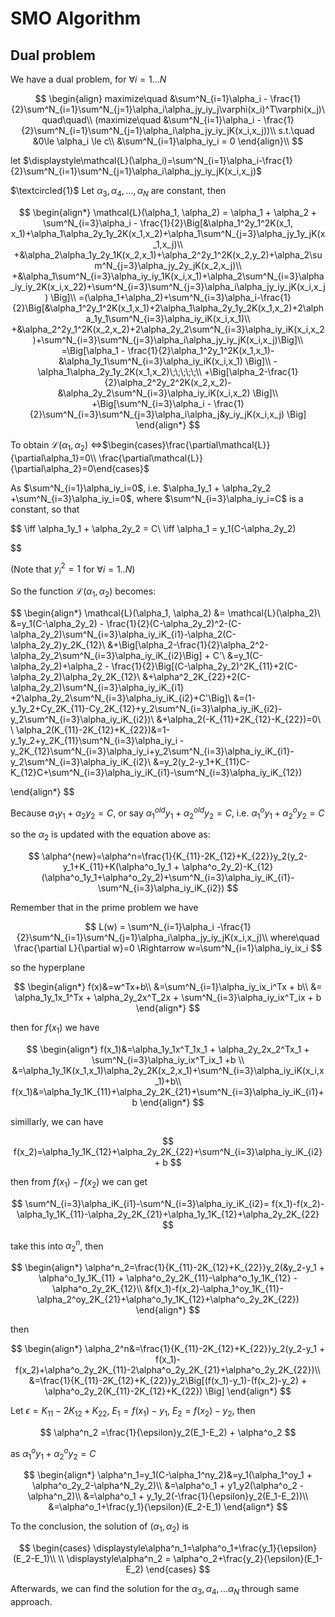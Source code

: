# SMO Algorithm

## Dual problem

We have a dual problem, for $\forall i=1...N$

$$
\begin{align}
maximize\quad &\sum^N_{i=1}\alpha_i - \frac{1}{2}\sum^N_{i=1}\sum^N_{j=1}\alpha_i\alpha_jy_iy_j\varphi(x_i)^T\varphi(x_j)\quad\quad\\
(maximize\quad &\sum^N_{i=1}\alpha_i - \frac{1}{2}\sum^N_{i=1}\sum^N_{j=1}\alpha_i\alpha_jy_iy_jK(x_i,x_j))\\
s.t.\quad &0\le \alpha_i \le c\\
&\sum^N_{i=1}\alpha_iy_i = 0
\end{align}\\
$$



let $\displaystyle\mathcal{L}(\alpha_i)=\sum^N_{i=1}\alpha_i-\frac{1}{2}\sum^N_{i=1}\sum^N_{j=1}\alpha_i\alpha_jy_iy_jK(x_i,x_j)$

$\textcircled{1}$ Let $\alpha_3, \alpha_4, ..., \alpha_N$ are constant, then

$$
\begin{align*}
\mathcal{L}(\alpha_1, \alpha_2) = \alpha_1 + \alpha_2 + \sum^N_{i=3}\alpha_i - \frac{1}{2}\Big[&\alpha_1^2y_1^2K(x_1, x_1)+\alpha_1\alpha_2y_1y_2K(x_1,x_2)+\alpha_1\sum^N_{j=3}\alpha_jy_1y_jK(x_1,x_j)\\
+&\alpha_2\alpha_1y_2y_1K(x_2,x_1)+\alpha_2^2y_1^2K(x_2,y_2)+\alpha_2\sum^N_{j=3}\alpha_jy_2y_jK(x_2,x_j)\\
+&\alpha_1\sum^N_{i=3}\alpha_iy_iy_1K(x_i,x_1)+\alpha_2\sum^N_{i=3}\alpha_iy_iy_2K(x_i,x_22)+\sum^N_{i=3}\sum^N_{j=3}\alpha_i\alpha_jy_iy_jK(x_i,x_j) \Big]\\
=(\alpha_1+\alpha_2)+\sum^N_{i=3}\alpha_i-\frac{1}{2}\Big[&\alpha_1^2y_1^2K(x_1,x_1)+2\alpha_1\alpha_2y_1y_2K(x_1,x_2)+2\alpha_1y_1\sum^N_{i=3}\alpha_iy_iK(x_i,x_1)\\
+&\alpha_2^2y_1^2K(x_2,x_2)+2\alpha_2y_2\sum^N_{i=3}\alpha_iy_iK(x_i,x_2)+\sum^N_{i=3}\sum^N_{j=3}\alpha_i\alpha_jy_iy_jK(x_i,x_j)\Big]\\
=\Big[\alpha_1 - \frac{1}{2}\alpha_1^2y_1^2K(x_1,x_1)-&\alpha_1y_1\sum^N_{i=3}\alpha_iy_iK(x_i,x_1) \Big]\\
-\alpha_1\alpha_2y_1y_2K(x_1,x_2)\;\;\;\;\;\\
+\Big[\alpha_2-\frac{1}{2}\alpha_2^2y_2^2K(x_2,x_2)-&\alpha_2y_2\sum^N_{i=3}\alpha_iy_iK(x_i,x_2) \Big]\\
+\Big[\sum^N_{i=3}\alpha_i - \frac{1}{2}\sum^N_{i=3}\sum^N_{j=3}\alpha_i\alpha_j&y_iy_jK(x_i,x_j) \Big]
\end{align*}
$$

To obtain $\mathcal{L}(\alpha_1, \alpha_2)$ $\iff$$\begin{cases}\frac{\partial\mathcal{L}}{\partial\alpha_1}=0\\ \frac{\partial\mathcal{L}}{\partial\alpha_2}=0\end{cases}$

As $\sum^N_{i=1}\alpha_iy_i=0$, i.e. $\alpha_1y_1 + \alpha_2y_2 +\sum^N_{i=3}\alpha_iy_i=0$, where $\sum^N_{i=3}\alpha_iy_i=C$ is a constant, so that

$$
\iff \alpha_1y_1 + \alpha_2y_2 = C\\
\iff \alpha_1 = y_1(C-\alpha_2y_2)

$$

(Note that $y_i^2=1$ for $\forall i=1..N$)

So the function $\mathcal{L}(\alpha_1, \alpha_2)$ becomes:

$$
\begin{align*}
\mathcal{L}(\alpha_1, \alpha_2) &= \mathcal{L}(\alpha_2)\\
&=y_1(C-\alpha_2y_2) - \frac{1}{2}(C-\alpha_2y_2)^2-(C-\alpha_2y_2)\sum^N_{i=3}\alpha_iy_iK_{i1}-\alpha_2(C-\alpha_2y_2)y_2K_{12}\\
&+\Big[\alpha_2-\frac{1}{2}\alpha_2^2-\alpha_2y_2\sum^N_{i=3}\alpha_iy_iK_{i2}\Big] + C'\\
&=y_1(C-\alpha_2y_2)+\alpha_2 - \frac{1}{2}\Big[(C-\alpha_2y_2)^2K_{11}+2(C-\alpha_2y_2)\alpha_2y_2K_{12}\\
&+\alpha^2_2K_{22}+2(C-\alpha_2y_2)\sum^N_{i=3}\alpha_iy_iK_{i1} +2\alpha_2y_2\sum^N_{i=3}\alpha_iy_iK_{i2}+C'\Big]\\
&=(1-y_1y_2+Cy_2K_{11}-Cy_2K_{12}+y_2\sum^N_{i=3}\alpha_iy_iK_{i2}-y_2\sum^N_{i=3}\alpha_iy_iK_{i2})\\
&+\alpha_2(-K_{11}+2K_{12}-K_{22})=0\\
\\
\alpha_2(K_{11}-2K_{12}+K_{22})&=1-y_1y_2+y_2K_{11}\sum^N_{i=3}\alpha_iy_i - y_2K_{12}\sum^N_{i=3}\alpha_iy_i+y_2\sum^N_{i=3}\alpha_iy_iK_{i1}-y_2\sum^N_{i=3}\alpha_iy_iK_{i2}\\
&=y_2(y_2-y_1+K_{11}C-K_{12}C+\sum^N_{i=3}\alpha_iy_iK_{i1}-\sum^N_{i=3}\alpha_iy_iK_{12})

\end{align*}
$$

Because $\alpha_1y_1+\alpha_2y_2=C$, or say $\alpha_1^{old}y_1+\alpha_2^{old}y_2=C$, i.e. $\alpha_1^oy_1+\alpha_2^oy_2=C$

so the $\alpha_2$ is updated with the equation above as:

$$
\alpha^{new}=\alpha^n=\frac{1}{K_{11}-2K_{12}+K_{22}}y_2(y_2-y_1+K_{11}+K(\alpha^o_1y_1 + \alpha^o_2y_2)-K_{12}(\alpha^o_1y_1+\alpha^o_2y_2)+\sum^N_{i=3}\alpha_iy_iK_{i1}-\sum^N_{i=3}\alpha_iy_iK_{i2})
$$

Remember that in the prime problem we have

$$
L(w) = \sum^N_{i=1}\alpha_i -\frac{1}{2}\sum^N_{i=1}\sum^N_{j=1}\alpha_i\alpha_jy_iy_jK(x_i,x_j)\\
where\quad \frac{\partial L}{\partial w}=0 \Rightarrow w=\sum^N_{i=1}\alpha_iy_ix_i
$$

so the hyperplane

$$
\begin{align*}
f(x)&=w^Tx+b\\
&=\sum^N_{i=1}\alpha_iy_ix_i^Tx + b\\
&= \alpha_1y_1x_1^Tx + \alpha_2y_2x^T_2x + \sum^N_{i=3}\alpha_iy_ix^T_ix + b
\end{align*}
$$

then for $f(x_1)$ we have

$$
\begin{align*}
f(x_1)&=\alpha_1y_1x^T_1x_1 + \alpha_2y_2x_2^Tx_1 + \sum^N_{i=3}\alpha_iy_ix^T_ix_1 +b \\
&=\alpha_1y_1K(x_1,x_1)\alpha_2y_2K(x_2,x_1)+\sum^N_{i=3}\alpha_iy_iK(x_i,x_1)+b\\
f(x_1)&=\alpha_1y_1K_{11}+\alpha_2y_2K_{21}+\sum^N_{i=3}\alpha_iy_iK_{i1}+b
\end{align*}
$$

simillarly, we can have

$$
f(x_2)=\alpha_1y_1K_{12}+\alpha_2y_2K_{22}+\sum^N_{i=3}\alpha_iy_iK_{i2} + b
$$

then from $f(x_1)-f(x_2)$ we can get

$$
\sum^N_{i=3}\alpha_iK_{i1}-\sum^N_{i=3}\alpha_iy_iK_{i2}= f(x_1)-f(x_2)-\alpha_1y_1K_{11}-\alpha_2y_2K_{21}+\alpha_1y_1K_{12}+\alpha_2y_2K_{22}
$$

take this into $\alpha_2^n$, then

$$
\begin{align*}
\alpha^n_2=\frac{1}{K_{11}-2K_{12}+K_{22}}y_2(&y_2-y_1 + \alpha^o_1y_1K_{11} + \alpha^o_2y_2K_{11}-\alpha^o_1y_1K_{12} - \alpha^o_2y_2K_{12}\\
&f(x_1)-f(x_2)-\alpha_1^oy_1K_{11}-\alpha_2^oy_2K_{21}+\alpha^o_1y_1K_{12}+\alpha^o_2y_2K_{22})
\end{align*}
$$

then

$$
\begin{align*}
\alpha_2^n&=\frac{1}{K_{11}-2K_{12}+K_{22}}y_2(y_2-y_1 + f(x_1)-f(x_2)+\alpha^o_2y_2K_{11}-2\alpha^o_2y_2K_{21}+\alpha^o_2y_2K_{22})\\
&=\frac{1}{K_{11}-2K_{12}+K_{22}}y_2\Big[(f(x_1)-y_1)-(f(x_2)-y_2) + \alpha^o_2y_2(K_{11}-2K_{12}+K_{22}) \Big]
\end{align*}
$$

Let $\epsilon = K_{11}-2K_{12}+K_{22}$, $E_1 = f(x_1)-y_1$, $E_2=f(x_2)-y_2$, then

$$
\alpha^n_2 =\frac{1}{\epsilon}y_2(E_1-E_2) + \alpha^o_2
$$

as $\alpha^o_1y_1 + \alpha^o_2y_2=C$

$$
\begin{align*}
\alpha^n_1=y_1(C-\alpha_1^ny_2)&=y_1(\alpha_1^oy_1 + \alpha^o_2y_2-\alpha^N_2y_2)\\
&=\alpha^o_1 + y1_y2(\alpha^o_2 - \alpha^n_2)\\
&=\alpha^o_1 + y_1y_2(-\frac{1}{\epsilon}y_2(E_1-E_2))\\
&=\alpha^o_1+\frac{y_1}{\epsilon}(E_2-E_1)
\end{align*}
$$

To the conclusion, the solution of $(\alpha_1, \alpha_2)$ is

$$
\begin{cases}
\displaystyle\alpha^n_1=\alpha^o_1+\frac{y_1}{\epsilon}(E_2-E_1)\\
\\
\displaystyle\alpha^n_2 = \alpha^o_2+\frac{y_2}{\epsilon}(E_1-E_2)
\end{cases}
$$

Afterwards, we can find the solution for the $\alpha_3, \alpha_4,...\alpha_N$ through same approach.
